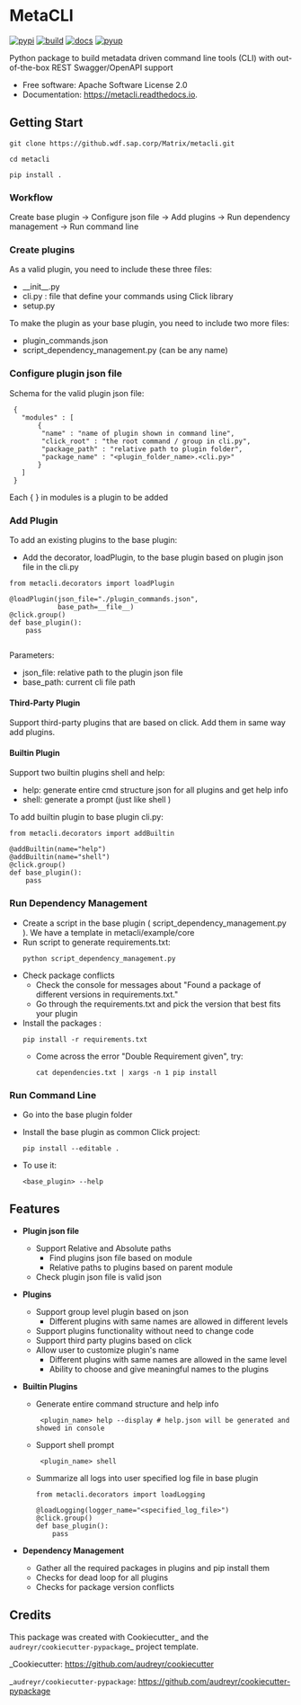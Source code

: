 # MetaCLI

[![pypi](https://img.shields.io/pypi/v/metacli.svg)](https://pypi.python.org/pypi/metacli)
[![build](https://img.shields.io/travis/tw4dl/metacli.svg)](https://travis-ci.org/tw4dl/metacli)
[![docs](https://readthedocs.org/projects/metacli/badge/?version=latest)](https://metacli.readthedocs.io/en/latest/?badge=latest)
[![pyup](https://pyup.io/repos/github/tw4dl/metacli/shield.svg)](https://pyup.io/repos/github/tw4dl/metacli/)



Python package to build metadata driven command line tools (CLI) with out-of-the-box REST Swagger/OpenAPI support


+ Free software: Apache Software License 2.0
+ Documentation: https://metacli.readthedocs.io.



## Getting Start


```
git clone https://github.wdf.sap.corp/Matrix/metacli.git

cd metacli

pip install .

```

### Workflow

Create base plugin -> Configure json file -> Add plugins
-> Run dependency management -> Run command line



### Create plugins

As a valid plugin, you need to include these three files:
+  \_\_init\_\_.py
+ cli.py : file that define your commands using Click library
+ setup.py

To make the plugin as your base plugin, you need to include two more files:

+ plugin_commands.json
+ script_dependency_management.py (can be any name)

### Configure plugin json file


Schema for the valid plugin json file:
```
 {
   "modules" : [
       {
        "name" : "name of plugin shown in command line",
        "click_root" : "the root command / group in cli.py",
        "package_path" : "relative path to plugin folder",
        "package_name" : "<plugin_folder_name>.<cli.py>"
       }
   ]
 }

```

Each { } in modules is a plugin to be added


### Add Plugin

To add an existing plugins to the base plugin:

+ Add the decorator, loadPlugin,  to the base plugin based on plugin json file in the cli.py

```
from metacli.decorators import loadPlugin

@loadPlugin(json_file="./plugin_commands.json",
            base_path=__file__)
@click.group()
def base_plugin():
    pass
    
```
Parameters: 
+ json_file: relative path to the plugin json file
+ base_path: current cli file path

#### Third-Party Plugin

Support third-party plugins that are based on click. Add them in same way add plugins.

#### Builtin Plugin
Support two builtin plugins shell and help:

+ help: generate entire cmd structure json for all plugins and get help info
+ shell: generate a prompt (just like shell )



To add builtin plugin to base plugin cli.py:

```
from metacli.decorators import addBuiltin

@addBuiltin(name="help")
@addBuiltin(name="shell")
@click.group()
def base_plugin():
    pass
```

### Run Dependency Management

+ Create a script in the base plugin ( script_dependency_management.py ). We have a template in metacli/example/core
+ Run script to generate requirements.txt: 
    ```
    python script_dependency_management.py
    ```
+ Check package conflicts
    + Check the console for messages about "Found a package of different versions in requirements.txt."
    + Go through the requirements.txt and pick the version that best fits your plugin
+ Install the packages : 
    ``` 
    pip install -r requirements.txt
    ```
    + Come across the error "Double Requirement given", try: 
        ``` 
        cat dependencies.txt | xargs -n 1 pip install
        ```


### Run Command Line

+ Go into the base plugin folder
+ Install the base plugin as common Click project: 
    
    ```
    pip install --editable .
    ```
+ To use it:
    ```
    <base_plugin> --help
    ```


## Features
+ **Plugin json file**
    + Support Relative and Absolute paths
        + Find plugins json file based on module
        + Relative paths to plugins based on parent module
    + Check plugin json file is valid json

+ **Plugins**
    + Support group level plugin based on json
        + Different plugins with same names are allowed in different levels
    + Support plugins functionality without need to change code
    + Support third party plugins based on click
    + Allow user to customize plugin's name
        + Different plugins with same names are allowed in the same level
        + Ability to choose and give meaningful names to the plugins

+ **Builtin Plugins**
    +  Generate entire command structure and help info
        ```
         <plugin_name> help --display # help.json will be generated and showed in console
         ```
    + Support shell prompt
        ```
         <plugin_name> shell
         ```
    + Summarize all logs into user specified log file in base plugin
        ```
        from metacli.decorators import loadLogging
        
        @loadLogging(logger_name="<specified_log_file>")
        @click.group()
        def base_plugin():
            pass
        ```

+ **Dependency Management**
    + Gather all the required packages in plugins and pip install them
    + Checks for dead loop for all plugins
    + Checks for package version conflicts



## Credits

This package was created with Cookiecutter_ and the `audreyr/cookiecutter-pypackage`_ project template.

_Cookiecutter: https://github.com/audreyr/cookiecutter

_`audreyr/cookiecutter-pypackage`: https://github.com/audreyr/cookiecutter-pypackage

